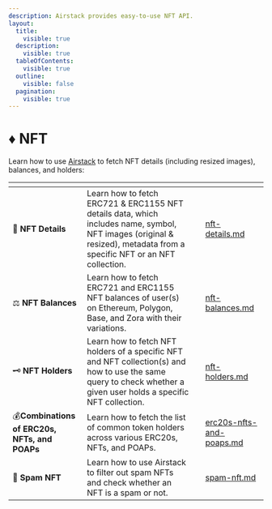 ```yaml
---
description: Airstack provides easy-to-use NFT API.
layout:
  title:
    visible: true
  description:
    visible: true
  tableOfContents:
    visible: true
  outline:
    visible: false
  pagination:
    visible: true
---
```


# ♦ NFT

Learn how to use [Airstack](https://airstack.xyz) to fetch NFT details (including resized images), balances, and holders:

<table data-view="cards"><thead><tr><th></th><th></th><th></th><th data-hidden data-card-target data-type="content-ref"></th></tr></thead><tbody><tr><td> <span data-gb-custom-inline data-tag="emoji" data-code="1f4d1">📑</span> <strong>NFT Details</strong></td><td>Learn how to fetch ERC721 &#x26; ERC1155 NFT details data, which includes name, symbol, NFT images (original &#x26; resized), metadata from a specific NFT or an NFT collection.</td><td></td><td><a href="nft-details.md">nft-details.md</a></td></tr><tr><td><span data-gb-custom-inline data-tag="emoji" data-code="2696">⚖</span> <strong>NFT Balances</strong></td><td>Learn how to fetch ERC721 and ERC1155 NFT balances of user(s) on Ethereum, Polygon, Base, and Zora with their variations.</td><td></td><td><a href="nft-balances.md">nft-balances.md</a></td></tr><tr><td><span data-gb-custom-inline data-tag="emoji" data-code="1f5dd">🗝</span> <strong>NFT Holders</strong></td><td>Learn how to fetch NFT holders of a specific NFT and NFT collection(s) and how to use the same query to check whether a given user holds a specific NFT collection.</td><td></td><td><a href="nft-holders.md">nft-holders.md</a></td></tr><tr><td><span data-gb-custom-inline data-tag="emoji" data-code="1f4b0">💰</span><strong>Combinations of ERC20s, NFTs, and POAPs</strong></td><td>Learn how to fetch the list of common token holders across various ERC20s, NFTs, and POAPs.</td><td></td><td><a href="../combinations/erc20s-nfts-and-poaps.md">erc20s-nfts-and-poaps.md</a></td></tr><tr><td><span data-gb-custom-inline data-tag="emoji" data-code="1f9f9">🧹</span> <strong>Spam NFT</strong></td><td>Learn how to use Airstack to filter out spam NFTs and check whether an NFT is a spam or not.</td><td></td><td><a href="spam-nft.md">spam-nft.md</a></td></tr></tbody></table>
